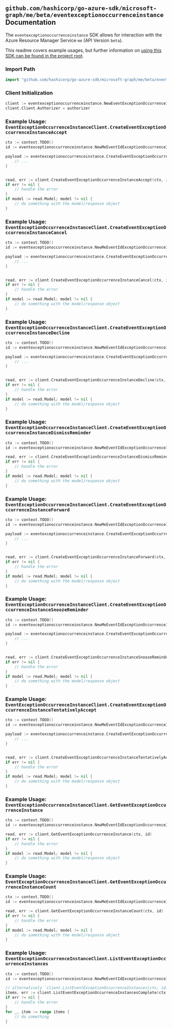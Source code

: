 
## `github.com/hashicorp/go-azure-sdk/microsoft-graph/me/beta/eventexceptionoccurrenceinstance` Documentation

The `eventexceptionoccurrenceinstance` SDK allows for interaction with the Azure Resource Manager Service `me` (API Version `beta`).

This readme covers example usages, but further information on [using this SDK can be found in the project root](https://github.com/hashicorp/go-azure-sdk/tree/main/docs).

### Import Path

```go
import "github.com/hashicorp/go-azure-sdk/microsoft-graph/me/beta/eventexceptionoccurrenceinstance"
```


### Client Initialization

```go
client := eventexceptionoccurrenceinstance.NewEventExceptionOccurrenceInstanceClientWithBaseURI("https://management.azure.com")
client.Client.Authorizer = authorizer
```


### Example Usage: `EventExceptionOccurrenceInstanceClient.CreateEventExceptionOccurrenceInstanceAccept`

```go
ctx := context.TODO()
id := eventexceptionoccurrenceinstance.NewMeEventIdExceptionOccurrenceIdInstanceID("eventIdValue", "eventId1Value", "eventId2Value")

payload := eventexceptionoccurrenceinstance.CreateEventExceptionOccurrenceInstanceAcceptRequest{
	// ...
}


read, err := client.CreateEventExceptionOccurrenceInstanceAccept(ctx, id, payload)
if err != nil {
	// handle the error
}
if model := read.Model; model != nil {
	// do something with the model/response object
}
```


### Example Usage: `EventExceptionOccurrenceInstanceClient.CreateEventExceptionOccurrenceInstanceCancel`

```go
ctx := context.TODO()
id := eventexceptionoccurrenceinstance.NewMeEventIdExceptionOccurrenceIdInstanceID("eventIdValue", "eventId1Value", "eventId2Value")

payload := eventexceptionoccurrenceinstance.CreateEventExceptionOccurrenceInstanceCancelRequest{
	// ...
}


read, err := client.CreateEventExceptionOccurrenceInstanceCancel(ctx, id, payload)
if err != nil {
	// handle the error
}
if model := read.Model; model != nil {
	// do something with the model/response object
}
```


### Example Usage: `EventExceptionOccurrenceInstanceClient.CreateEventExceptionOccurrenceInstanceDecline`

```go
ctx := context.TODO()
id := eventexceptionoccurrenceinstance.NewMeEventIdExceptionOccurrenceIdInstanceID("eventIdValue", "eventId1Value", "eventId2Value")

payload := eventexceptionoccurrenceinstance.CreateEventExceptionOccurrenceInstanceDeclineRequest{
	// ...
}


read, err := client.CreateEventExceptionOccurrenceInstanceDecline(ctx, id, payload)
if err != nil {
	// handle the error
}
if model := read.Model; model != nil {
	// do something with the model/response object
}
```


### Example Usage: `EventExceptionOccurrenceInstanceClient.CreateEventExceptionOccurrenceInstanceDismissReminder`

```go
ctx := context.TODO()
id := eventexceptionoccurrenceinstance.NewMeEventIdExceptionOccurrenceIdInstanceID("eventIdValue", "eventId1Value", "eventId2Value")

read, err := client.CreateEventExceptionOccurrenceInstanceDismissReminder(ctx, id)
if err != nil {
	// handle the error
}
if model := read.Model; model != nil {
	// do something with the model/response object
}
```


### Example Usage: `EventExceptionOccurrenceInstanceClient.CreateEventExceptionOccurrenceInstanceForward`

```go
ctx := context.TODO()
id := eventexceptionoccurrenceinstance.NewMeEventIdExceptionOccurrenceIdInstanceID("eventIdValue", "eventId1Value", "eventId2Value")

payload := eventexceptionoccurrenceinstance.CreateEventExceptionOccurrenceInstanceForwardRequest{
	// ...
}


read, err := client.CreateEventExceptionOccurrenceInstanceForward(ctx, id, payload)
if err != nil {
	// handle the error
}
if model := read.Model; model != nil {
	// do something with the model/response object
}
```


### Example Usage: `EventExceptionOccurrenceInstanceClient.CreateEventExceptionOccurrenceInstanceSnoozeReminder`

```go
ctx := context.TODO()
id := eventexceptionoccurrenceinstance.NewMeEventIdExceptionOccurrenceIdInstanceID("eventIdValue", "eventId1Value", "eventId2Value")

payload := eventexceptionoccurrenceinstance.CreateEventExceptionOccurrenceInstanceSnoozeReminderRequest{
	// ...
}


read, err := client.CreateEventExceptionOccurrenceInstanceSnoozeReminder(ctx, id, payload)
if err != nil {
	// handle the error
}
if model := read.Model; model != nil {
	// do something with the model/response object
}
```


### Example Usage: `EventExceptionOccurrenceInstanceClient.CreateEventExceptionOccurrenceInstanceTentativelyAccept`

```go
ctx := context.TODO()
id := eventexceptionoccurrenceinstance.NewMeEventIdExceptionOccurrenceIdInstanceID("eventIdValue", "eventId1Value", "eventId2Value")

payload := eventexceptionoccurrenceinstance.CreateEventExceptionOccurrenceInstanceTentativelyAcceptRequest{
	// ...
}


read, err := client.CreateEventExceptionOccurrenceInstanceTentativelyAccept(ctx, id, payload)
if err != nil {
	// handle the error
}
if model := read.Model; model != nil {
	// do something with the model/response object
}
```


### Example Usage: `EventExceptionOccurrenceInstanceClient.GetEventExceptionOccurrenceInstance`

```go
ctx := context.TODO()
id := eventexceptionoccurrenceinstance.NewMeEventIdExceptionOccurrenceIdInstanceID("eventIdValue", "eventId1Value", "eventId2Value")

read, err := client.GetEventExceptionOccurrenceInstance(ctx, id)
if err != nil {
	// handle the error
}
if model := read.Model; model != nil {
	// do something with the model/response object
}
```


### Example Usage: `EventExceptionOccurrenceInstanceClient.GetEventExceptionOccurrenceInstanceCount`

```go
ctx := context.TODO()
id := eventexceptionoccurrenceinstance.NewMeEventIdExceptionOccurrenceID("eventIdValue", "eventId1Value")

read, err := client.GetEventExceptionOccurrenceInstanceCount(ctx, id)
if err != nil {
	// handle the error
}
if model := read.Model; model != nil {
	// do something with the model/response object
}
```


### Example Usage: `EventExceptionOccurrenceInstanceClient.ListEventExceptionOccurrenceInstances`

```go
ctx := context.TODO()
id := eventexceptionoccurrenceinstance.NewMeEventIdExceptionOccurrenceID("eventIdValue", "eventId1Value")

// alternatively `client.ListEventExceptionOccurrenceInstances(ctx, id)` can be used to do batched pagination
items, err := client.ListEventExceptionOccurrenceInstancesComplete(ctx, id)
if err != nil {
	// handle the error
}
for _, item := range items {
	// do something
}
```
